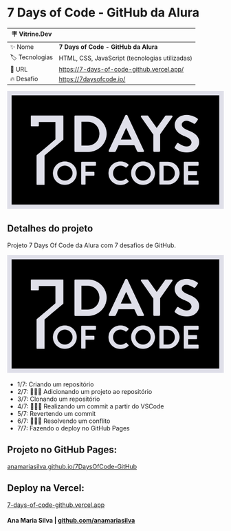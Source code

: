 # 7 Days of Code - GitHub da Alura

| :placard: Vitrine.Dev |                                                |
| --------------------- | ---------------------------------------------- |
| :sparkles: Nome       | **7 Days of Code - GitHub da Alura**           |
| :label: Tecnologias   | HTML, CSS, JavaScript (tecnologias utilizadas) |
| :rocket: URL          | https://7-days-of-code-github.vercel.app/      |
| :fire: Desafio        | https://7daysofcode.io/                        |

<!-- Inserir imagem com a #vitrinedev ao final do link -->

![](background.svg#vitrinedev)

## Detalhes do projeto

Projeto 7 Days Of Code da Alura com 7 desafios de GitHub.

![Imagem 7 Days of Code - GitHub da Alura](background.svg)

* 1/7: Criando um repositório
* 2/7: 👩🏽‍💻 Adicionando um projeto ao repositório
* 3/7: Clonando um repositório
* 4/7: 👩🏽‍💻 Realizando um commit a partir do VSCode
* 5/7: Revertendo um commit
* 6/7: 👩🏽‍💻 Resolvendo um conflito
* 7/7: Fazendo o deploy no GitHub Pages

## Projeto no GitHub Pages:

[anamariasilva.github.io/7DaysOfCode-GitHub](https://anamariasilva.github.io/7DaysOfCode-GitHub/)

## Deploy na Vercel:

[7-days-of-code-github.vercel.app](https://7-days-of-code-github.vercel.app/)

#### Ana Maria Silva | [github.com/anamariasilva](https://github.com/anamariasilva)
